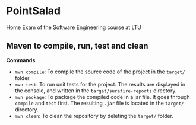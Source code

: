 # PointSalad
Home Exam of the Software Engineering course at LTU

## Maven to compile, run, test and clean

**Commands**:
- `mvn compile`: To compile the source code of the project in the `target/` folder
- `mvn test`: To run unit tests for the project. The results are displayed in the console, and written in the `target/surefire-reports` directory.
- `mvn package`: To package the compiled code in a jar file. It goes through `compile` and `test` first. The resulting `.jar` file is located in the `target/` directory.
- `mvn clean`: To clean the repository by deleting the `target/` folder.
